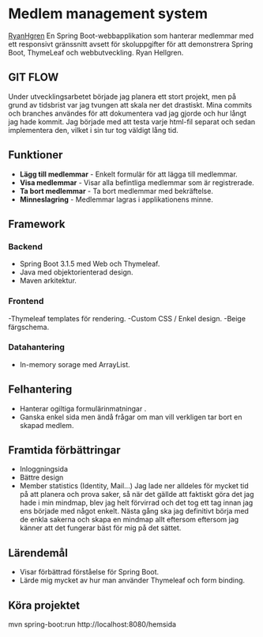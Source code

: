 # Medlem management system

[RyanHgren](https://github.com/RyanHgren) 
En Spring Boot-webbapplikation som hanterar medlemmar med ett responsivt gränssnitt avsett för skoluppgifter för att demonstrera Spring Boot, ThymeLeaf och webbutveckling. Ryan Hellgren.

## GIT FLOW

Under utvecklingsarbetet började jag planera ett stort projekt, men på grund av tidsbrist var jag tvungen att skala ner det drastiskt. Mina commits och branches användes för att dokumentera vad jag gjorde och hur långt jag hade kommit. Jag började med att testa varje html-fil separat och sedan implementera den, vilket i sin tur tog väldigt lång tid.

## Funktioner
- **Lägg till medlemmar** - Enkelt formulär för att lägga till medlemmar.
- **Visa medlemmar** - Visar alla befintliga medlemmar som är registrerade.
- **Ta bort medlemmar** - Ta bort medlemmar med bekräftelse.
- **Minneslagring** - Medlemmar lagras i applikationens minne.

## Framework

### Backend
- Spring Boot 3.1.5 med Web och Thymeleaf.
- Java med objektorienterad design.
- Maven arkitektur.

### Frontend
-Thymeleaf templates för rendering.
-Custom CSS / Enkel design.
-Beige färgschema.

### Datahantering
- In-memory sorage med ArrayList.

## Felhantering
- Hanterar ogiltiga formulärinmatningar .
- Ganska enkel sida men ändå frågar om man vill verkligen tar bort en skapad medlem. 

## Framtida förbättringar
- Inloggningsida
- Bättre design
- Member statistics (Identity, Mail...)
Jag lade ner alldeles för mycket tid på att planera och prova saker, så när det gällde att faktiskt göra det jag hade i min mindmap, blev jag helt förvirrad och det tog ett tag innan jag ens började med något enkelt. Nästa gång ska jag definitivt börja med de enkla sakerna och skapa en mindmap allt eftersom eftersom jag känner att det fungerar bäst för mig på det sättet.

## Lärendemål
- Visar förbättrad förståelse för Spring Boot.
- Lärde mig mycket av hur man använder Thymeleaf och form binding. 

## Köra projektet
mvn spring-boot:run
http://localhost:8080/hemsida
